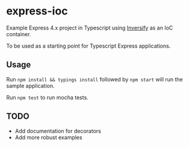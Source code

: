 # express-ioc
Example Express 4.x project in Typescript using [Inversify](https://github.com/inversify/InversifyJS) as an IoC container.

To be used as a starting point for Typescript Express applications.

## Usage
Run `npm install && typings install` followed by `npm start` will run the sample application.

Run `npm test` to run mocha tests.

## TODO
* Add documentation for decorators
* Add more robust examples
